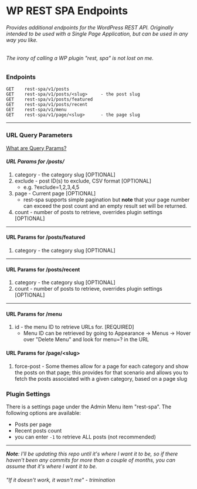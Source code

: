 # WP REST SPA Endpoints

###### Provides additional endpoints for the WordPress REST API. Originally intended to be used with a Single Page Application, but can be used in any way you like. 

###### _The irony of calling a WP plugin "rest, spa" is not lost on me._

### Endpoints

```
GET    rest-spa/v1/posts
GET    rest-spa/v1/posts/<slug>     - the post slug
GET    rest-spa/v1/posts/featured
GET    rest-spa/v1/posts/recent
GET    rest-spa/v1/menu
GET    rest-spa/v1/page/<slug>      - the page slug
```

---

### URL Query Parameters
[What are Query Params?](https://en.wikipedia.org/wiki/Query_string)

#### _URL Params for /posts/_

1. category - the category slug [OPTIONAL]
2. exclude - post ID(s) to exclude, CSV format [OPTIONAL]
    - e.g. ?exclude=1,2,3,4,5
3. page - Current page [OPTIONAL]
    - rest-spa supports simple pagination but **note** that your page number can exceed the post count and an empty
      result set will be returned.
4. count - number of posts to retrieve, overrides plugin settings [OPTIONAL]
---
#### URL Params for /posts/featured

1. category - the category slug [OPTIONAL]

---
#### URL Params for /posts/recent

1. category - the category slug [OPTIONAL]
2. count - number of posts to retrieve, overrides plugin settings [OPTIONAL]

---
#### URL Params for /menu

1. id - the menu ID to retrieve URLs for. [REQUIRED]
    - Menu ID can be retrieved by 
going to Appearance -> Menus -> Hover over "Delete Menu" and look for menu=? in the URL

#### URL Params for /page/\<slug>
1. force-post - Some themes allow for a page for each category and show the posts on that page; this provides for that scenario and allows you to fetch the posts associated with a given category, based on a page slug

### Plugin Settings

There is a settings page under the Admin Menu item "rest-spa".
The following options are available:

- Posts per page
- Recent posts count
- you can enter `-1` to retrieve ALL posts (not recommended)

---

_**Note**: I'll be updating this repo until it's where I want it to be, so if there haven't been any commits for more than a couple of months, you can assume that it's where I want it to be._

###### "If it doesn't work, it wasn't me" - _trimination_

